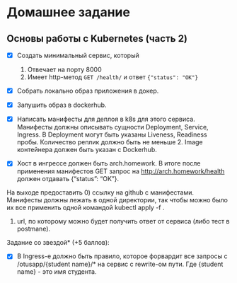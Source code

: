 # Домашнее задание 
## Основы работы с Kubernetes (часть 2)

- [x] Создать минимальный сервис, который
    1. Отвечает на порту 8000
    2. Имеет http-метод `GET /health/` и ответ `{"status": "OK"}`

- [x] Cобрать локально образ приложения в докер.
- [x] Запушить образ в dockerhub.
- [x] Написать манифесты для деплоя в k8s для этого сервиса. Манифесты должны описывать сущности Deployment, Service, Ingress. В Deployment могут быть указаны Liveness, Readiness пробы.
Количество реплик должно быть не меньше 2. Image контейнера должен быть указан с Dockerhub.
- [x] Хост в ингрессе должен быть arch.homework. В итоге после применения манифестов GET запрос на http://arch.homework/health должен отдавать {“status”: “OK”}.

На выходе предоставить
0) ссылку на github c манифестами. Манифесты должны лежать в одной директории, так чтобы можно было их все применить одной командой kubectl apply -f .
1) url, по которому можно будет получить ответ от сервиса (либо тест в postmanе).

Задание со звездой* (+5 баллов):
- [x] В Ingress-е должно быть правило, которое форвардит все запросы с /otusapp/{student name}/* на сервис с rewrite-ом пути. Где {student name} - это имя студента.





